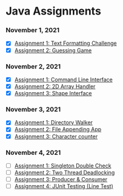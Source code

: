 # Java Assignments

### November 1, 2021
- [x] <a href="https://github.com/SmoothVPR/Java-Assignments/tree/main/nov1/assignment_1">Assignment 1: Text Formatting Challenge</a>
- [x] <a href="https://github.com/SmoothVPR/Java-Assignments/tree/main/nov1/assignment_2">Assignment 2: Guessing Game</a>

### November 2, 2021
- [x] <a href="https://github.com/SmoothVPR/Java-Assignments/tree/main/nov2/assignment_1">Assignment 1: Command Line Interface</a>
- [x] <a href="https://github.com/SmoothVPR/Java-Assignments/tree/main/nov2/assignment_2">Assignment 2: 2D Array Handler</a>
- [x] <a href="https://github.com/SmoothVPR/Java-Assignments/tree/main/nov2/assignment_3">Assignment 3: Shape Interface</a>

### November 3, 2021
- [x] <a href="https://github.com/SmoothVPR/Java-Assignments/tree/main/nov3/assignment_1">Assignment 1: Directory Walker</a>
- [x] <a href="https://github.com/SmoothVPR/Java-Assignments/tree/main/nov3/assignment_2">Assignment 2: File Appending App</a>
- [x] <a href="https://github.com/SmoothVPR/Java-Assignments/tree/main/nov3/assignment_3">Assignment 3: Character counter</a>

### November 4, 2021
- [ ] <a href="https://github.com/SmoothVPR/Java-Assignments/tree/main/nov4/assignment_1">Assignment 1: Singleton Double Check</a>
- [ ] <a href="https://github.com/SmoothVPR/Java-Assignments/tree/main/nov4/assignment_2">Assignment 2: Two Thread Deadlocking</a>
- [ ] <a href="https://github.com/SmoothVPR/Java-Assignments/tree/main/nov4/assignment_3">Assignment 3: Producer & Consumer</a>
- [ ] <a href="https://github.com/SmoothVPR/Java-Assignments/tree/main/nov4/assignment_4">Assignment 4: JUnit Testing (Line Test)</a>
